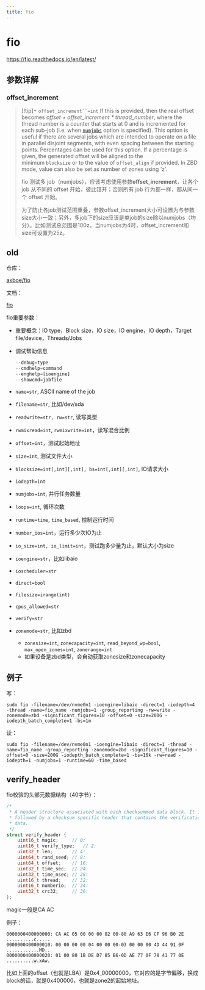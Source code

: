 ```yaml
---
title: fio
---
```


# fio

https://fio.readthedocs.io/en/latest/

## 参数详解

### offset_increment

> [!tip]+ `offset_increment``=int`[](https://fio.readthedocs.io/en/latest/fio_doc.html#cmdoption-arg-offset-increment "Permalink to this definition")
> If this is provided, then the real offset becomes _offset + offset_increment * thread_number_, where the thread number is a counter that starts at 0 and is incremented for each sub-job (i.e. when [`numjobs`](https://fio.readthedocs.io/en/latest/fio_man.html#cmdoption-arg-numjobs) option is specified). This option is useful if there are several jobs which are intended to operate on a file in parallel disjoint segments, with even spacing between the starting points. Percentages can be used for this option. If a percentage is given, the generated offset will be aligned to the minimum `blocksize` or to the value of `offset_align` if provided. In ZBD mode, value can also be set as number of zones using ‘z’.
>
> fio 测试多 job（numjobs），应该考虑使用参数**offset_increment**，让各个 job 从不同的 offset 开始，彼此错开；否则所有 job 行为都一样，都从同一个 offset 开始。
>
> 为了防止各job测试范围重叠，参数offset_increment大小可设置为与参数size大小一致；另外，多job下的size应该是单job的size除以numjobs（均分）。比如测试总范围是100z，当numjobs为4时，offset_increment和size可设置为25z。

## old

仓库：

[axboe/fio](https://github.com/axboe/fio)

文档：

[fio](https://fio.readthedocs.io/en/latest/fio_doc.html)

fio重要参数：

- 重要概念：IO type，Block size，IO size，IO engine，IO depth，Target file/device，Threads/Jobs
- 调试帮助信息
    
    ```jsx
    --debug=type
    --cmdhelp=command
    --enghelp=[ioengine]
    --showcmd=jobfile
    ```
    
- `name=str`, ASCII name of the job
- `filename=str`, 比如/dev/sda
- `readwrite=str, rw=str`, 读写类型
- `rwmixread=int`, `rwmixwrite=int`，读写混合比例
- `offset=int`，测试起始地址
- `size=int`, 测试文件大小
- `blocksize=int[,int][,int], bs=int[,int][,int]`, IO请求大小
- `iodepth=int`
- `numjobs=int`, 并行任务数量
- `loops=int`, 循环次数
- `runtime=time`, `time_based`, 控制运行时间
- `number_ios=int`，运行多少次IO为止
- `io_size=int, io_limit=int`，测试跑多少量为止，默认大小为size
- `ioengine=str`，比如libaio
- `ioscheduler=str`
- `direct=bool`
- `filesize=irange(int)`
- `cpus_allowed=str`
- `verify=str`
- `zonemode=str`, 比如zbd
    - `zonesize=int`, `zonecapacity=int`, `read_beyond_wp=bool`, `max_open_zones=int`,  `zonerange=int`
    - 如果设备是zbd类型，会自动获取zonesize和zonecapacity

## 例子

写：

```
sudo fio -filename=/dev/nvme0n1 -ioengine=libaio -direct=1 -iodepth=4 -thread -name=fio_name -numjobs=1 -group_reporting -rw=write -zonemode=zbd -significant_figures=10 -offset=0 -size=200G -iodepth_batch_complete=1 -bs=1m
```

读：

```
sudo fio -filename=/dev/nvme0n1 -ioengine=libaio -direct=1 -thread -name=fio_name -group_reporting -zonemode=zbd -significant_figures=10 -offset=0 -size=200G -iodepth_batch_complete=1 -bs=16k -rw=read -iodepth=1 -numjobs=1 -runtime=60 -time_based
```

## verify_header

fio校验的头部元数据结构（40字节）：

```c
/*
 * A header structure associated with each checksummed data block. It is
 * followed by a checksum specific header that contains the verification
 * data.
 */
struct verify_header {
	uint16_t magic;		// 0:
	uint16_t verify_type;	// 2:
	uint32_t len;		// 4:
	uint64_t rand_seed;	// 8:
	uint64_t offset;	// 16:
	uint32_t time_sec;	// 24:
	uint32_t time_nsec;	// 28:
	uint16_t thread;	// 32:
	uint16_t numberio;	// 34:
	uint32_t crc32;		// 36:
};
```

magic一般是CA AC

例子：

```
0000000400000000: CA AC 05 00 00 00 02 00-80 A9 63 E6 CF 96 B0 2E  ..........c.....
0000000400000010: 00 00 00 00 04 00 00 00-03 00 00 00 4D 44 91 0F  ............MD..
0000000400000020: 01 00 80 1B DE D7 85 B6-0D AE 77 0F 78 41 77 0E  ..........w.xAw.
```

比如上面的offset（也就是LBA）是0x4_00000000，它对应的是字节偏移，换成block的话，就是0x400000，也就是zone2的起始地址。